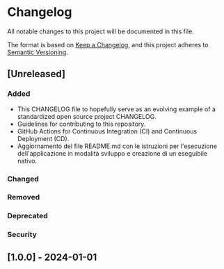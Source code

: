 # Changelog

All notable changes to this project will be documented in this file.

The format is based on [Keep a Changelog](https://keepachangelog.com/en/1.1.0/),
and this project adheres to [Semantic Versioning](https://semver.org/spec/v2.0.0.html).

## [Unreleased]

### Added

- This CHANGELOG file to hopefully serve as an evolving example of a
  standardized open source project CHANGELOG.
- Guidelines for contributing to this repository.
- GitHub Actions for Continuous Integration (CI) and Continuous Deployment (CD).
- Aggiornamento del file README.md con le istruzioni per l'esecuzione dell'applicazione 
  in modalità sviluppo e creazione di un eseguibile nativo.

### Changed

### Removed

### Deprecated

### Security

## [1.0.0] - 2024-01-01